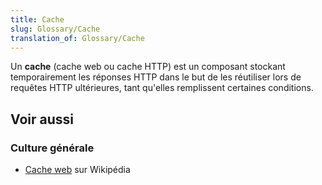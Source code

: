 ```yaml
---
title: Cache
slug: Glossary/Cache
translation_of: Glossary/Cache
---
```


Un **cache** (cache web ou cache HTTP) est un composant stockant temporairement les réponses HTTP dans le but de les réutiliser lors de requêtes HTTP ultérieures, tant qu'elles remplissent certaines conditions.

## Voir aussi

### Culture générale

- [Cache web](https://fr.wikipedia.org/wiki/Cache_web) sur Wikipédia
